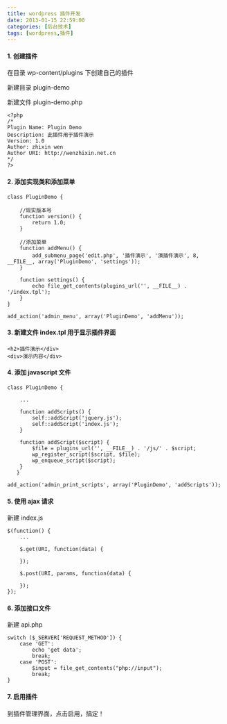 ```yaml
---
title: wordpress 插件开发
date: 2013-01-15 22:59:00
categories: [后台技术]
tags: [wordpress,插件]
---
```


#### 1. 创建插件

在目录 wp-content/plugins 下创建自己的插件

新建目录 plugin-demo

新建文件 plugin-demo.php

    <?php
    /*
    Plugin Name: Plugin Demo
    Description: 此插件用于插件演示
    Version: 1.0
    Author: zhixin wen
    Author URI: http://wenzhixin.net.cn
    */
    ?>
    
#### 2. 添加实现类和添加菜单

    class PluginDemo {
        
        //现实版本号
        function version() {
            return 1.0;
        }
        
        //添加菜单
        function addMenu() {
            add_submenu_page('edit.php', '插件演示', '演插件演示', 8, __FILE__, array('PluginDemo', 'settings'));
        }
        
        function settings() {
            echo file_get_contents(plugins_url('', __FILE__) . '/index.tpl');
        }
    }
    
    add_action('admin_menu', array('PluginDemo', 'addMenu'));
    
#### 3. 新建文件 index.tpl 用于显示插件界面

    <h2>插件演示</div>
    <div>演示内容</div>
    
#### 4. 添加 javascript 文件

    class PluginDemo {
        
        ...
        
        function addScripts() {
            self::addScript('jquery.js');
            self::addScript('index.js');
        }
        
        function addScript($script) {
            $file = plugins_url('', __FILE__) . '/js/' . $script;
            wp_register_script($script, $file);
            wp_enqueue_script($script);
        }
       }
    
    add_action('admin_print_scripts', array('PluginDemo', 'addScripts'));
    
#### 5. 使用 ajax 请求

新建 index.js

    $(function() {
        ...
        
        $.get(URI, function(data) {
        
        });
        
        $.post(URI, params, function(data) {
        
        });
    });

#### 6. 添加接口文件

新建 api.php

    switch ($_SERVER['REQUEST_METHOD']) {
        case 'GET':
            echo 'get data';
            break;
        case 'POST':
            $input = file_get_contents("php://input");
            break;
    }
    
#### 7. 启用插件

到插件管理界面，点击启用，搞定！